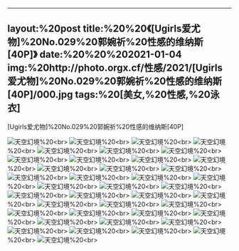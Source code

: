 ﻿---
layout:%20post
title:%20%20《[Ugirls爱尤物]%20No.029%20郭婉祈%20性感的维纳斯[40P]》
date:%20%20%202021-01-04
img:%20http://photo.orgx.cf/性感/2021/[Ugirls爱尤物]%20No.029%20郭婉祈%20性感的维纳斯[40P]/000.jpg
tags:%20[美女,%20性感,%20泳衣]
---

[Ugirls爱尤物]%20No.029%20郭婉祈%20性感的维纳斯[40P]



![天空幻境](http://photo.orgx.cf/性感/2021/[Ugirls爱尤物]%20No.029%20郭婉祈%20性感的维纳斯[40P]/001.jpg%20''天空幻境'')%20<br>
![天空幻境](http://photo.orgx.cf/性感/2021/[Ugirls爱尤物]%20No.029%20郭婉祈%20性感的维纳斯[40P]/002.jpg%20''天空幻境'')%20<br>
![天空幻境](http://photo.orgx.cf/性感/2021/[Ugirls爱尤物]%20No.029%20郭婉祈%20性感的维纳斯[40P]/003.jpg%20''天空幻境'')%20<br>
![天空幻境](http://photo.orgx.cf/性感/2021/[Ugirls爱尤物]%20No.029%20郭婉祈%20性感的维纳斯[40P]/004.jpg%20''天空幻境'')%20<br>
![天空幻境](http://photo.orgx.cf/性感/2021/[Ugirls爱尤物]%20No.029%20郭婉祈%20性感的维纳斯[40P]/005.jpg%20''天空幻境'')%20<br>
![天空幻境](http://photo.orgx.cf/性感/2021/[Ugirls爱尤物]%20No.029%20郭婉祈%20性感的维纳斯[40P]/006.jpg%20''天空幻境'')%20<br>
![天空幻境](http://photo.orgx.cf/性感/2021/[Ugirls爱尤物]%20No.029%20郭婉祈%20性感的维纳斯[40P]/007.jpg%20''天空幻境'')%20<br>
![天空幻境](http://photo.orgx.cf/性感/2021/[Ugirls爱尤物]%20No.029%20郭婉祈%20性感的维纳斯[40P]/008.jpg%20''天空幻境'')%20<br>
![天空幻境](http://photo.orgx.cf/性感/2021/[Ugirls爱尤物]%20No.029%20郭婉祈%20性感的维纳斯[40P]/009.jpg%20''天空幻境'')%20<br>
![天空幻境](http://photo.orgx.cf/性感/2021/[Ugirls爱尤物]%20No.029%20郭婉祈%20性感的维纳斯[40P]/010.jpg%20''天空幻境'')%20<br>
![天空幻境](http://photo.orgx.cf/性感/2021/[Ugirls爱尤物]%20No.029%20郭婉祈%20性感的维纳斯[40P]/011.jpg%20''天空幻境'')%20<br>
![天空幻境](http://photo.orgx.cf/性感/2021/[Ugirls爱尤物]%20No.029%20郭婉祈%20性感的维纳斯[40P]/012.jpg%20''天空幻境'')%20<br>
![天空幻境](http://photo.orgx.cf/性感/2021/[Ugirls爱尤物]%20No.029%20郭婉祈%20性感的维纳斯[40P]/013.jpg%20''天空幻境'')%20<br>
![天空幻境](http://photo.orgx.cf/性感/2021/[Ugirls爱尤物]%20No.029%20郭婉祈%20性感的维纳斯[40P]/014.jpg%20''天空幻境'')%20<br>
![天空幻境](http://photo.orgx.cf/性感/2021/[Ugirls爱尤物]%20No.029%20郭婉祈%20性感的维纳斯[40P]/015.jpg%20''天空幻境'')%20<br>
![天空幻境](http://photo.orgx.cf/性感/2021/[Ugirls爱尤物]%20No.029%20郭婉祈%20性感的维纳斯[40P]/016.jpg%20''天空幻境'')%20<br>
![天空幻境](http://photo.orgx.cf/性感/2021/[Ugirls爱尤物]%20No.029%20郭婉祈%20性感的维纳斯[40P]/017.jpg%20''天空幻境'')%20<br>
![天空幻境](http://photo.orgx.cf/性感/2021/[Ugirls爱尤物]%20No.029%20郭婉祈%20性感的维纳斯[40P]/018.jpg%20''天空幻境'')%20<br>
![天空幻境](http://photo.orgx.cf/性感/2021/[Ugirls爱尤物]%20No.029%20郭婉祈%20性感的维纳斯[40P]/019.jpg%20''天空幻境'')%20<br>
![天空幻境](http://photo.orgx.cf/性感/2021/[Ugirls爱尤物]%20No.029%20郭婉祈%20性感的维纳斯[40P]/020.jpg%20''天空幻境'')%20<br>
![天空幻境](http://photo.orgx.cf/性感/2021/[Ugirls爱尤物]%20No.029%20郭婉祈%20性感的维纳斯[40P]/021.jpg%20''天空幻境'')%20<br>
![天空幻境](http://photo.orgx.cf/性感/2021/[Ugirls爱尤物]%20No.029%20郭婉祈%20性感的维纳斯[40P]/022.jpg%20''天空幻境'')%20<br>
![天空幻境](http://photo.orgx.cf/性感/2021/[Ugirls爱尤物]%20No.029%20郭婉祈%20性感的维纳斯[40P]/023.jpg%20''天空幻境'')%20<br>
![天空幻境](http://photo.orgx.cf/性感/2021/[Ugirls爱尤物]%20No.029%20郭婉祈%20性感的维纳斯[40P]/024.jpg%20''天空幻境'')%20<br>
![天空幻境](http://photo.orgx.cf/性感/2021/[Ugirls爱尤物]%20No.029%20郭婉祈%20性感的维纳斯[40P]/025.jpg%20''天空幻境'')%20<br>
![天空幻境](http://photo.orgx.cf/性感/2021/[Ugirls爱尤物]%20No.029%20郭婉祈%20性感的维纳斯[40P]/026.jpg%20''天空幻境'')%20<br>
![天空幻境](http://photo.orgx.cf/性感/2021/[Ugirls爱尤物]%20No.029%20郭婉祈%20性感的维纳斯[40P]/027.jpg%20''天空幻境'')%20<br>
![天空幻境](http://photo.orgx.cf/性感/2021/[Ugirls爱尤物]%20No.029%20郭婉祈%20性感的维纳斯[40P]/028.jpg%20''天空幻境'')%20<br>
![天空幻境](http://photo.orgx.cf/性感/2021/[Ugirls爱尤物]%20No.029%20郭婉祈%20性感的维纳斯[40P]/029.jpg%20''天空幻境'')%20<br>
![天空幻境](http://photo.orgx.cf/性感/2021/[Ugirls爱尤物]%20No.029%20郭婉祈%20性感的维纳斯[40P]/030.jpg%20''天空幻境'')%20<br>
![天空幻境](http://photo.orgx.cf/性感/2021/[Ugirls爱尤物]%20No.029%20郭婉祈%20性感的维纳斯[40P]/031.jpg%20''天空幻境'')%20<br>
![天空幻境](http://photo.orgx.cf/性感/2021/[Ugirls爱尤物]%20No.029%20郭婉祈%20性感的维纳斯[40P]/032.jpg%20''天空幻境'')%20<br>
![天空幻境](http://photo.orgx.cf/性感/2021/[Ugirls爱尤物]%20No.029%20郭婉祈%20性感的维纳斯[40P]/033.jpg%20''天空幻境'')%20<br>
![天空幻境](http://photo.orgx.cf/性感/2021/[Ugirls爱尤物]%20No.029%20郭婉祈%20性感的维纳斯[40P]/034.jpg%20''天空幻境'')%20<br>
![天空幻境](http://photo.orgx.cf/性感/2021/[Ugirls爱尤物]%20No.029%20郭婉祈%20性感的维纳斯[40P]/035.jpg%20''天空幻境'')%20<br>
![天空幻境](http://photo.orgx.cf/性感/2021/[Ugirls爱尤物]%20No.029%20郭婉祈%20性感的维纳斯[40P]/036.jpg%20''天空幻境'')%20<br>
![天空幻境](http://photo.orgx.cf/性感/2021/[Ugirls爱尤物]%20No.029%20郭婉祈%20性感的维纳斯[40P]/037.jpg%20''天空幻境'')%20<br>
![天空幻境](http://photo.orgx.cf/性感/2021/[Ugirls爱尤物]%20No.029%20郭婉祈%20性感的维纳斯[40P]/038.jpg%20''天空幻境'')%20<br>
![天空幻境](http://photo.orgx.cf/性感/2021/[Ugirls爱尤物]%20No.029%20郭婉祈%20性感的维纳斯[40P]/039.jpg%20''天空幻境'')%20<br>
![天空幻境](http://photo.orgx.cf/性感/2021/[Ugirls爱尤物]%20No.029%20郭婉祈%20性感的维纳斯[40P]/040.jpg%20''天空幻境'')%20<br>